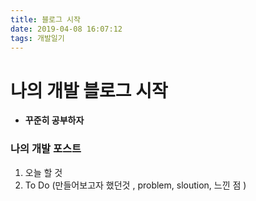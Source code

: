 ```yaml
---
title: 블로그 시작
date: 2019-04-08 16:07:12
tags: 개발일기
---
```


# 나의 개발 블로그 시작

- **꾸준히 공부하자**

### 나의 개발 포스트

1.  오늘 할 것
2.  To Do (만들어보고자 했던것 , problem, sloution, 느낀 점 )
